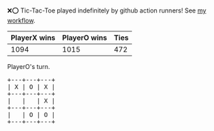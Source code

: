 :x::o: Tic-Tac-Toe played indefinitely by github action runners! See [my workflow](.github/workflows/play.yaml).

|PlayerX wins|PlayerO wins|Ties|
|-|-|-|
|1094|1015|472|

PlayerO's turn.

<pre>
+---+---+---+
| X | O | X |
+---+---+---+
|   |   | X |
+---+---+---+
|   | O | O |
+---+---+---+
</pre>